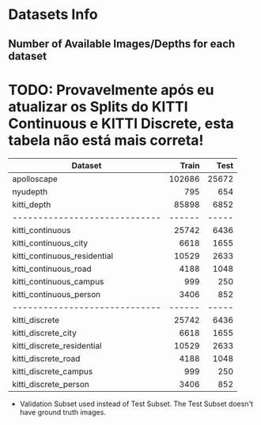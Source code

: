 # Datasets Info

## Number of Available Images/Depths for each dataset
# TODO: Provavelmente após eu atualizar os Splits do KITTI Continuous e KITTI Discrete, esta tabela não está mais correta!
| Dataset                       | Train  | Test  |
| ----------------------------- | -----: | ----: |
| apolloscape                   | 102686 | 25672 |
| nyudepth                      |    795 |   654 |
| kitti_depth                   |  85898 |  6852 |*
| ----------------------------- | ------ | ----- |
| kitti_continuous              |  25742 |  6436 |
| kitti_continuous_city         |   6618 |  1655 |
| kitti_continuous_residential  |  10529 |  2633 |
| kitti_continuous_road         |   4188 |  1048 |
| kitti_continuous_campus       |    999 |   250 |
| kitti_continuous_person       |   3406 |   852 |
| ----------------------------- | ------ | ----- |
| kitti_discrete                |  25742 |  6436 |
| kitti_discrete_city           |   6618 |  1655 |
| kitti_discrete_residential    |  10529 |  2633 |
| kitti_discrete_road           |   4188 |  1048 |
| kitti_discrete_campus         |    999 |   250 |
| kitti_discrete_person         |   3406 |   852 |

* Validation Subset used instead of Test Subset. The Test Subset doesn't have ground truth images.